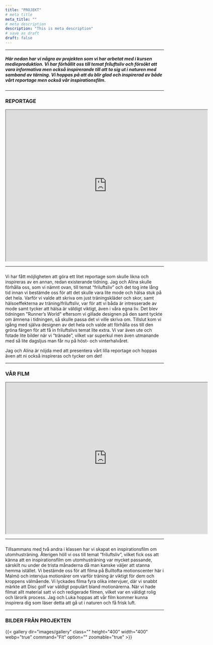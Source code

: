 ```yaml
---
title: "PROJEKT"
# meta title
meta_title: ""
# meta description
description: "This is meta description"
# save as draft
draft: false
---
```



<hr>

##### Här nedan har vi några av projekten som vi har arbetat med i kursen medieproduktion. Vi har förhållit oss till temat friluftsliv och försökt att vara informativa men också inspirerande till att ta sig ut i naturen med samband av tärning. Vi hoppas på att du blir glad och inspirerad av både vårt reportage men också vår inspirationsfilm.  
<hr>

### REPORTAGE

<iframe src="https://drive.google.com/file/d/1lQ2HIVEzkWFMZuCtIVrrJN6HnaMsL1FP/preview" width="640" height="480" allow="autoplay"></iframe>

<hr>

### 

Vi har fått möjligheten att göra ett litet reportage som skulle likna och inspireras av en annan, redan existerande tidning. Jag och Alina skulle förhålla oss, som vi nämnt ovan, till temat “friluftsliv” och det tog inte lång tid innan vi bestämde oss för att det skulle vara lite mode och hälsa stuk på det hela. Varför vi valde att skriva om just träningskläder och skor, samt hälsoeffekterna av träning/friluftsliv, var för att vi båda är intresserade av mode samt tycker att hälsa är väldigt viktigt, även i våra egna liv. Det blev tidningen "Runner’s World" eftersom vi gillade designen på den samt tyckte om ämnena i tidningen, så skulle passa det vi ville skriva om. Tillslut kom vi igång med själva designen av det hela och valde att förhålla oss till den gröna färgen för att få in friluftslivs temat lite extra. Vi var även ute och fotade lite bilder när vi “tränade”, vilket var superkul men även utmanande med så lite dagsljus man får nu på höst- och vinterhalvåret. 

Jag och Alina är nöjda med att presentera vårt lilla reportage och hoppas även att ni också inspireras och tycker om det! 

<hr>


### VÅR FILM


<iframe src="https://drive.google.com/file/d/1Pn9bMkLI8Vg8mF35ZWOV487rYpoTn0_D/preview" width="640" height="480" allow="autoplay"></iframe>

<hr>

### 

Tillsammans med två andra i klassen har vi skapat en inspirationsfilm om utomhusträning. Återigen höll vi oss till temat “friluftsliv”, vilket fick oss att känna att en inspirationsfilm om utomhusträning var mycket passande, särskilt nu under de trista månaderna då man kanske väljer att stanna hemma istället. Vi bestämde oss för att filma på Bulltofta motionscenter här i Malmö och intervjua motionärer om varför träning är viktigt för dem och kroppens välmående. Vi lyckades filma fyra olika intervjuer, där vi snabbt märkte att Disc golf var väldigt populärt bland motionärerna. När vi hade filmat allt material satt vi och redigerade filmen, vilket var en väldigt rolig och lärorik process. Jag och Luka hoppas att vår film kommer kunna inspirera dig som läser detta att gå ut i naturen och få frisk luft. 

<hr>

### BILDER FRÅN PROJEKTEN

{{< gallery dir="images/gallery" class="" height="400" width="400" webp="true" command="Fit" option="" zoomable="true" >}}